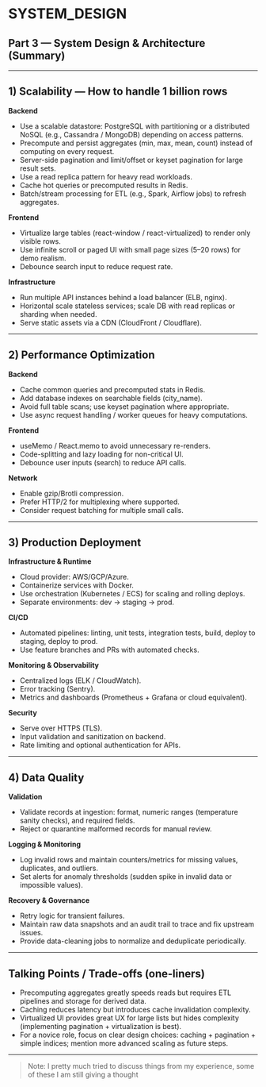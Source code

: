 # SYSTEM_DESIGN

## Part 3 — System Design & Architecture (Summary)

---

## 1) Scalability — How to handle 1 billion rows

**Backend**

* Use a scalable datastore: PostgreSQL with partitioning or a distributed NoSQL (e.g., Cassandra / MongoDB) depending on access patterns.
* Precompute and persist aggregates (min, max, mean, count) instead of computing on every request.
* Server-side pagination and limit/offset or keyset pagination for large result sets.
* Use a read replica pattern for heavy read workloads.
* Cache hot queries or precomputed results in Redis.
* Batch/stream processing for ETL (e.g., Spark, Airflow jobs) to refresh aggregates.

**Frontend**

* Virtualize large tables (react-window / react-virtualized) to render only visible rows.
* Use infinite scroll or paged UI with small page sizes (5–20 rows) for demo realism.
* Debounce search input to reduce request rate.

**Infrastructure**

* Run multiple API instances behind a load balancer (ELB, nginx).
* Horizontal scale stateless services; scale DB with read replicas or sharding when needed.
* Serve static assets via a CDN (CloudFront / Cloudflare).

---

## 2) Performance Optimization

**Backend**

* Cache common queries and precomputed stats in Redis.
* Add database indexes on searchable fields (city_name).
* Avoid full table scans; use keyset pagination where appropriate.
* Use async request handling / worker queues for heavy computations.

**Frontend**

* useMemo / React.memo to avoid unnecessary re-renders.
* Code-splitting and lazy loading for non-critical UI.
* Debounce user inputs (search) to reduce API calls.

**Network**

* Enable gzip/Brotli compression.
* Prefer HTTP/2 for multiplexing where supported.
* Consider request batching for multiple small calls.

---

## 3) Production Deployment

**Infrastructure & Runtime**

* Cloud provider: AWS/GCP/Azure.
* Containerize services with Docker.
* Use orchestration (Kubernetes / ECS) for scaling and rolling deploys.
* Separate environments: dev → staging → prod.

**CI/CD**

* Automated pipelines: linting, unit tests, integration tests, build, deploy to staging, deploy to prod.
* Use feature branches and PRs with automated checks.

**Monitoring & Observability**

* Centralized logs (ELK / CloudWatch).
* Error tracking (Sentry).
* Metrics and dashboards (Prometheus + Grafana or cloud equivalent).

**Security**

* Serve over HTTPS (TLS).
* Input validation and sanitization on backend.
* Rate limiting and optional authentication for APIs.

---

## 4) Data Quality

**Validation**

* Validate records at ingestion: format, numeric ranges (temperature sanity checks), and required fields.
* Reject or quarantine malformed records for manual review.

**Logging & Monitoring**

* Log invalid rows and maintain counters/metrics for missing values, duplicates, and outliers.
* Set alerts for anomaly thresholds (sudden spike in invalid data or impossible values).

**Recovery & Governance**

* Retry logic for transient failures.
* Maintain raw data snapshots and an audit trail to trace and fix upstream issues.
* Provide data-cleaning jobs to normalize and deduplicate periodically.

---

## Talking Points / Trade-offs (one-liners)

* Precomputing aggregates greatly speeds reads but requires ETL pipelines and storage for derived data.
* Caching reduces latency but introduces cache invalidation complexity.
* Virtualized UI provides great UX for large lists but hides complexity (implementing pagination + virtualization is best).
* For a novice role, focus on clear design choices: caching + pagination + simple indices; mention more advanced scaling as future steps.

---

> Note: I pretty much tried to discuss things from my experience, some of these I am still giving a thought
